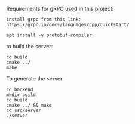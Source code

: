 Requirements for gRPC used in this project:
```
install grpc from this link:
https://grpc.io/docs/languages/cpp/quickstart/

apt install -y protobuf-compiler

```

to build the server:
```
cd build 
cmake ../
make
```

To generate the server 


```
cd backend 
mkdir build 
cd build
cmake ../ && make
cd src/server
./server  
```


